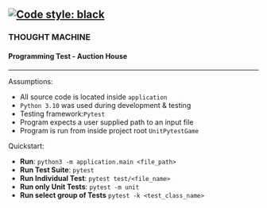 [![Code style: black](https://img.shields.io/badge/code%20style-black-000000.svg)](https://github.com/psf/black) 
---

### THOUGHT MACHINE

#### Programming Test - Auction House

---

Assumptions:

 - All source code is located inside `application`
 - `Python 3.10` was used during development & testing
 - Testing framework:`Pytest`
 - Program expects a user supplied path to an input file
 - Program is run from inside project root `UnitPytestGame`

Quickstart:

 - **Run**: `python3 -m application.main <file_path>`
 - **Run Test Suite**: `pytest`
 - **Run Individual Test**: `pytest test/<file_name>`
 - **Run only Unit Tests**: `pytest -m unit`
 - **Run select group of Tests** `pytest -k <test_class_name>`
